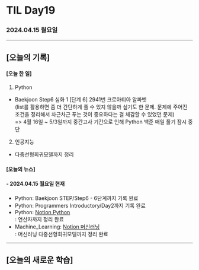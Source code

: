 # TIL Day19
### 2024.04.15 월요일

---

## [오늘의 기록]

#### [오늘 한 일]
1. Python
- Baekjoon Step6 심화 1 [단계 6] 2941번 크로아티아 알파벳  
(list를 활용하면 좀 더 간단하게 풀 수 있지 않을까 싶기도 한 문제. 문제에 주어진 조건을 정리해서 차근차근 푸는 것이 중요하다는 걸 체감할 수 있었던 문제)  
=> 4월 16일 ~ 5/3일까지 중간고사 기간으로 인해 Python 백준 매일 풀기 잠시 중단
2. 인공지능
- 다중선형회귀모델까지 정리

#### [오늘의 뉴스]

#### - 2024.04.15 월요일 현재
- Python: Baekjoon STEP/Step6 - 6단계까지 기록 완료
- Python: Programmers Introductory/Day2까지 기록 완료
- Python: [Notion Python](https://handsome-umbrella-c52.notion.site/Python-6d76c849802f40adb35ca7366565e1e8?pvs=4)  
: 연산자까지 정리 완료
- Machine_Learning: [Notion 머신러닝](https://handsome-umbrella-c52.notion.site/a887c58b105a44d287c8f5d045e56f4e?pvs=4)  
: 머신러닝 다중선형회귀모델까지 정리 완료

---
## [오늘의 새로운 학습]
